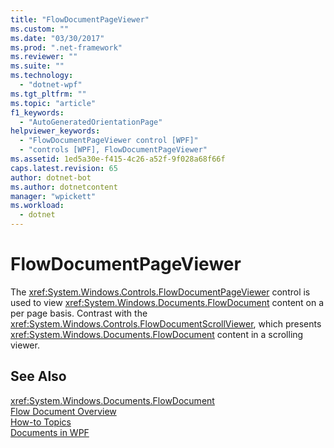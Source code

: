 ```yaml
---
title: "FlowDocumentPageViewer"
ms.custom: ""
ms.date: "03/30/2017"
ms.prod: ".net-framework"
ms.reviewer: ""
ms.suite: ""
ms.technology: 
  - "dotnet-wpf"
ms.tgt_pltfrm: ""
ms.topic: "article"
f1_keywords: 
  - "AutoGeneratedOrientationPage"
helpviewer_keywords: 
  - "FlowDocumentPageViewer control [WPF]"
  - "controls [WPF], FlowDocumentPageViewer"
ms.assetid: 1ed5a30e-f415-4c26-a52f-9f028a68f66f
caps.latest.revision: 65
author: dotnet-bot
ms.author: dotnetcontent
manager: "wpickett"
ms.workload: 
  - dotnet
---
```

# FlowDocumentPageViewer
The <xref:System.Windows.Controls.FlowDocumentPageViewer> control is used to view <xref:System.Windows.Documents.FlowDocument> content on a per page basis. Contrast with the <xref:System.Windows.Controls.FlowDocumentScrollViewer>, which presents <xref:System.Windows.Documents.FlowDocument> content in a scrolling viewer.  
  
## See Also  
 <xref:System.Windows.Documents.FlowDocument>  
 [Flow Document Overview](../../../../docs/framework/wpf/advanced/flow-document-overview.md)  
 [How-to Topics](../../../../docs/framework/wpf/advanced/flow-content-elements-how-to-topics.md)  
 [Documents in WPF](../../../../docs/framework/wpf/advanced/documents-in-wpf.md)

